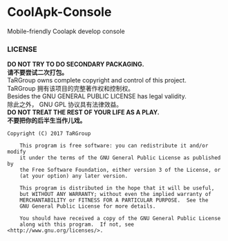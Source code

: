 # CoolApk-Console
Mobile-friendly Coolapk develop console

### LICENSE
**DO NOT TRY TO DO SECONDARY PACKAGING.**  
**请不要尝试二次打包。**  
TaRGroup owns complete copyright and control of this project.  
TaRGroup 拥有该项目的完整著作权和控制权。  
Besides the GNU GENERAL PUBLIC LICENSE has legal validity.  
除此之外， GNU GPL 协议具有法律效益。  
**DO NOT TREAT THE REST OF YOUR LIFE AS A PLAY.**  
**不要把你的后半生当作儿戏。**
```
Copyright (C) 2017 TaRGroup

    This program is free software: you can redistribute it and/or modify
    it under the terms of the GNU General Public License as published by
    the Free Software Foundation, either version 3 of the License, or
    (at your option) any later version.

    This program is distributed in the hope that it will be useful,
    but WITHOUT ANY WARRANTY; without even the implied warranty of
    MERCHANTABILITY or FITNESS FOR A PARTICULAR PURPOSE.  See the
    GNU General Public License for more details.

    You should have received a copy of the GNU General Public License
    along with this program.  If not, see <http://www.gnu.org/licenses/>.
```
